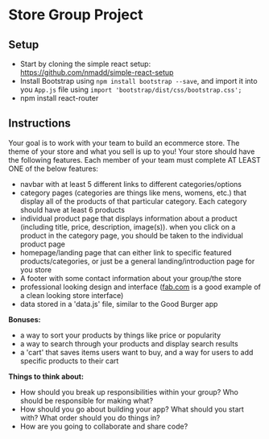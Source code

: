 # Store Group Project

## Setup
- Start by cloning the simple react setup: https://github.com/nmadd/simple-react-setup
- Install Bootstrap using `npm install bootstrap --save`, and import it into you `App.js` file using `import 'bootstrap/dist/css/bootstrap.css';`
- npm install react-router

## Instructions

Your goal is to work with your team to build an ecommerce store. The theme of your store and what you sell is up to you! Your store should have the following features. Each member of your team must complete AT LEAST ONE of the below features:

- navbar with at least 5 different links to different categories/options
- category pages (categories are things like mens, womens, etc.) that display all of the products of that particular category. Each category should have at least 6 products
- individual product page that displays information about a product (including title, price, description, image(s)). when you click on a product in the category page, you should be taken to the individual product page
- homepage/landing page that can either link to specific featured products/categories, or just be a general landing/introduction page for you store
- A footer with some contact information about your group/the store
- professional looking design and interface ([fab.com](https://fab.com/) is a good example of a clean looking store interface)
- data stored in a 'data.js' file, similar to the Good Burger app

**Bonuses:**
- a way to sort your products by things like price or popularity
- a way to search through your products and display search results
- a 'cart' that saves items users want to buy, and a way for users to add specific products to their cart

**Things to think about:**
- How should you break up responsibilities within your group? Who should be responsible for making what?
- How should you go about building your app? What should you start with? What order should you do things in?
- How are you going to collaborate and share code?
